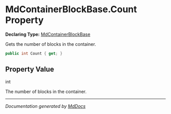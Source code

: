﻿# MdContainerBlockBase.Count Property

**Declaring Type:** [MdContainerBlockBase](../index.md)

Gets the number of blocks in the container.

```csharp
public int Count { get; }
```

## Property Value

int

The number of blocks in the container.

___

*Documentation generated by [MdDocs](https://github.com/ap0llo/mddocs)*
